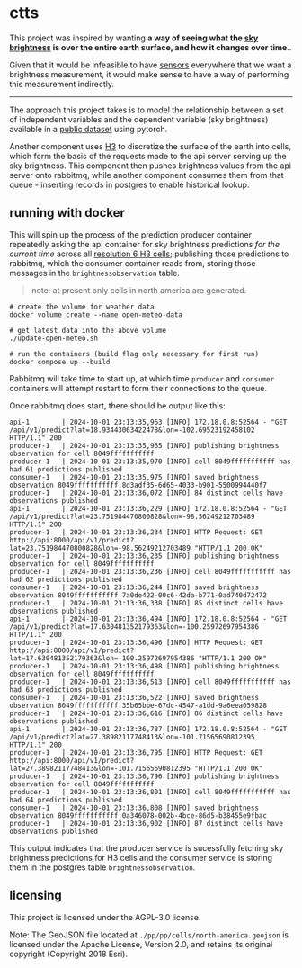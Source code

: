 # ctts

This project was inspired by wanting **a way of seeing what the
[sky brightness](https://en.wikipedia.org/wiki/Sky_brightness)
is over the entire earth surface, and how it changes over time**..

Given that it would be infeasible to have [sensors](http://unihedron.com/projects/darksky/TSL237-E32.pdf)
everywhere that we want a brightness measurement, it would make
sense to have a way of performing this measurement indirectly.

---

The approach this project takes is to model the relationship
between a set of independent variables and the dependent variable
(sky brightness) available in a [public dataset](https://globeatnight.org/maps-data/) using
pytorch.

Another component uses [H3](https://uber.github.io/h3-py/intro.html)
to discretize the surface of the earth into cells, which form the basis
of the requests made to the api server serving up the sky brightness.
This component then pushes brightness values from the api server onto
rabbitmq, while another component consumes them from that queue -
inserting records in postgres to enable historical lookup.

## running with docker

This will spin up the process of the prediction producer container
repeatedly asking the api container for sky brightness predictions
_for the current time_ across all [resolution 6 H3 cells](https://h3geo.org/docs/core-library/restable/);
publishing those predictions to rabbitmq, which the consumer container reads from,
storing those messages in the `brightnessobservation` table.

> note: at present only cells in north america are generated.

```shell
# create the volume for weather data
docker volume create --name open-meteo-data

# get latest data into the above volume
./update-open-meteo.sh

# run the containers (build flag only necessary for first run)
docker compose up --build
```

Rabbitmq will take time to start up, at which time `producer` and
`consumer` containers will attempt restart to form their connections
to the queue.

Once rabbitmq does start, there should be output like this:

```log
api-1        | 2024-10-01 23:13:35,963 [INFO] 172.18.0.8:52564 - "GET /api/v1/predict?lat=18.93443063422478&lon=-102.69523192458102 HTTP/1.1" 200
producer-1   | 2024-10-01 23:13:35,965 [INFO] publishing brightness observation for cell 8049fffffffffff
producer-1   | 2024-10-01 23:13:35,970 [INFO] cell 8049fffffffffff has had 61 predictions published
consumer-1   | 2024-10-01 23:13:35,975 [INFO] saved brightness observation 8049fffffffffff:8d3adf35-6d65-4033-b901-5500994440f7
producer-1   | 2024-10-01 23:13:36,072 [INFO] 84 distinct cells have observations published
api-1        | 2024-10-01 23:13:36,229 [INFO] 172.18.0.8:52564 - "GET /api/v1/predict?lat=23.751984470800828&lon=-98.56249212703489 HTTP/1.1" 200
producer-1   | 2024-10-01 23:13:36,234 [INFO] HTTP Request: GET http://api:8000/api/v1/predict?lat=23.751984470800828&lon=-98.56249212703489 "HTTP/1.1 200 OK"
producer-1   | 2024-10-01 23:13:36,235 [INFO] publishing brightness observation for cell 8049fffffffffff
producer-1   | 2024-10-01 23:13:36,236 [INFO] cell 8049fffffffffff has had 62 predictions published
consumer-1   | 2024-10-01 23:13:36,244 [INFO] saved brightness observation 8049fffffffffff:7a0de422-00c6-42da-b771-0ad740d72472
producer-1   | 2024-10-01 23:13:36,338 [INFO] 85 distinct cells have observations published
api-1        | 2024-10-01 23:13:36,494 [INFO] 172.18.0.8:52564 - "GET /api/v1/predict?lat=17.630481352179363&lon=-100.25972697954386 HTTP/1.1" 200
producer-1   | 2024-10-01 23:13:36,496 [INFO] HTTP Request: GET http://api:8000/api/v1/predict?lat=17.630481352179363&lon=-100.25972697954386 "HTTP/1.1 200 OK"
producer-1   | 2024-10-01 23:13:36,498 [INFO] publishing brightness observation for cell 8049fffffffffff
producer-1   | 2024-10-01 23:13:36,513 [INFO] cell 8049fffffffffff has had 63 predictions published
consumer-1   | 2024-10-01 23:13:36,522 [INFO] saved brightness observation 8049fffffffffff:35b65bbe-67dc-4547-a1dd-9a6eea059828
producer-1   | 2024-10-01 23:13:36,616 [INFO] 86 distinct cells have observations published
api-1        | 2024-10-01 23:13:36,787 [INFO] 172.18.0.8:52564 - "GET /api/v1/predict?lat=27.38982117748413&lon=-101.71565690812395 HTTP/1.1" 200
producer-1   | 2024-10-01 23:13:36,795 [INFO] HTTP Request: GET http://api:8000/api/v1/predict?lat=27.38982117748413&lon=-101.71565690812395 "HTTP/1.1 200 OK"
producer-1   | 2024-10-01 23:13:36,796 [INFO] publishing brightness observation for cell 8049fffffffffff
producer-1   | 2024-10-01 23:13:36,801 [INFO] cell 8049fffffffffff has had 64 predictions published
consumer-1   | 2024-10-01 23:13:36,808 [INFO] saved brightness observation 8049fffffffffff:0a346078-002b-4bce-86d5-b38455e9fbac
producer-1   | 2024-10-01 23:13:36,902 [INFO] 87 distinct cells have observations published
```

This output indicates that the producer service is sucessfully
fetching sky brightness predictions for H3 cells and the consumer
service is storing them in the postgres table `brightnessobservation`.


## licensing

This project is licensed under the AGPL-3.0 license.

Note: The GeoJSON file located at `./pp/pp/cells/north-america.geojson` is licensed under the Apache License, Version 2.0, and retains its original copyright (Copyright 2018 Esri).

